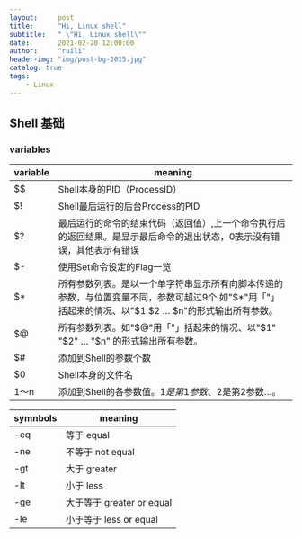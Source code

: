```yaml
---
layout:     post
title:      "Hi, Linux shell"
subtitle:   " \"Hi, Linux shell\""
date:       2021-02-20 12:00:00
author:     "ruili"
header-img: "img/post-bg-2015.jpg"
catalog: true
tags:
    - Linux
---
```


## Shell 基础

### variables

|variable|meaning                                 |
|--------|----------------------------------------|
|$$      |Shell本身的PID（ProcessID）|
|$!      |Shell最后运行的后台Process的PID|
|$?      |最后运行的命令的结束代码（返回值）,上一个命令执行后的返回结果。是显示最后命令的退出状态，0表示没有错误，其他表示有错误|
|$-      |使用Set命令设定的Flag一览|
|$*      |所有参数列表。是以一个单字符串显示所有向脚本传递的参数，与位置变量不同，参数可超过9个.如"$*"用「"」括起来的情况、以"$1 $2 … $n"的形式输出所有参数。|
|$@      |所有参数列表。如"$@"用「"」括起来的情况、以"$1" "$2" … "$n" 的形式输出所有参数。|
|$#      |添加到Shell的参数个数|
|$0      |Shell本身的文件名|
|$1～$n  |添加到Shell的各参数值。$1是第1参数、$2是第2参数…。|

|symnbols|meaning                                 |
|--------|----------------------------------------|
|-eq     |等于 equal|
|-ne     |不等于 not equal|
|-gt     |大于 greater|
|-lt     |小于 less|
|-ge     |大于等于 greater or equal|
|-le     |小于等于 less or equal|